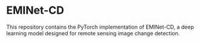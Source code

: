 # EMINet-CD
This repository contains the PyTorch implementation of ​​EMINet-CD​​, a deep learning model designed for remote sensing image ​​change detection​​.
